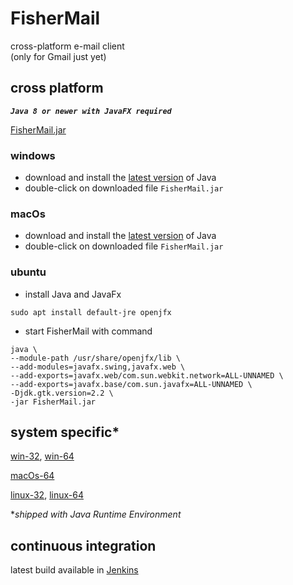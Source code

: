 # FisherMail
cross-platform e-mail client  
(only for Gmail just yet)

## cross platform 
__*`Java 8 or newer with JavaFX required`*__

[FisherMail.jar](https://speederpan.uk.to/jenkins/job/mail-client-distrib/lastSuccessfulBuild/artifact/mail-client-distrib/distrib/FisherMail.jar)

### windows
+ download and install the [latest version](https://www.java.com/en/download/) of Java  
+ double-click on downloaded file `FisherMail.jar`

### macOs
+ download and install the [latest version](https://www.java.com/en/download/) of Java  
+ double-click on downloaded file `FisherMail.jar`

### ubuntu
+ install Java and JavaFx  
```
sudo apt install default-jre openjfx
```  
+ start FisherMail with command
```
java \
--module-path /usr/share/openjfx/lib \
--add-modules=javafx.swing,javafx.web \
--add-exports=javafx.web/com.sun.webkit.network=ALL-UNNAMED \
--add-exports=javafx.base/com.sun.javafx=ALL-UNNAMED \
-Djdk.gtk.version=2.2 \
-jar FisherMail.jar
```

## system specific\*

[win-32](https://speederpan.uk.to/jenkins/job/mail-client-distrib/lastSuccessfulBuild/artifact/mail-client-distrib/distrib/FisherMail-win32.exe),
[win-64](http://speederpan.uk.to/jenkins/job/mail-client-distrib/lastSuccessfulBuild/artifact/mail-client-distrib/distrib/FisherMail-win64.exe)

[macOs-64](http://speederpan.uk.to/jenkins/job/mail-client-distrib/lastSuccessfulBuild/artifact/mail-client-distrib/distrib/FisherMail-macOs.zip)

[linux-32](http://speederpan.uk.to/jenkins/job/mail-client-distrib/lastSuccessfulBuild/artifact/mail-client-distrib/distrib/FisherMail-lin32.zip),
[linux-64](http://speederpan.uk.to/jenkins/job/mail-client-distrib/lastSuccessfulBuild/artifact/mail-client-distrib/distrib/FisherMail-lin64.zip)

\**shipped with Java Runtime Environment*

## continuous integration
latest build available in [Jenkins](https://speederpan.uk.to/jenkins/job/mail-client-distrib%20(continuous))
